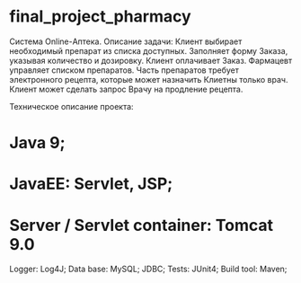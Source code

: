 # final_project_pharmacy
Система Online-Аптека. 
Описание задачи: Клиент выбирает необходимый препарат из списка доступных. Заполняет форму Заказа, указывая количество и дозировку. Клиент оплачивает Заказ. Фармацевт управляет списком препаратов. Часть препаратов требует электронного рецепта, которые может назначить Клиетны только врач. Клиент может сделать запрос Врачу на продление рецепта. 

Техническое описание проекта:
# Java 9;
# JavaEE: Servlet, JSP;
# Server / Servlet container: Tomcat 9.0
Logger: Log4J;
Data base: MySQL;
JDBC;
Tests: JUnit4;
Build tool: Maven;
